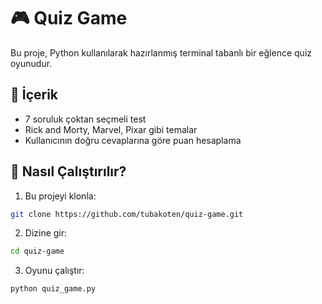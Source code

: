 # 🎮 Quiz Game

Bu proje, Python kullanılarak hazırlanmış terminal tabanlı bir eğlence quiz oyunudur.

## 🧠 İçerik

- 7 soruluk çoktan seçmeli test  
- Rick and Morty, Marvel, Pixar gibi temalar  
- Kullanıcının doğru cevaplarına göre puan hesaplama

## 🚀 Nasıl Çalıştırılır?

1. Bu projeyi klonla:
```bash
git clone https://github.com/tubakoten/quiz-game.git
```
2. Dizine gir:
```bash
cd quiz-game
```
3. Oyunu çalıştır:
```bash
python quiz_game.py
``` 
